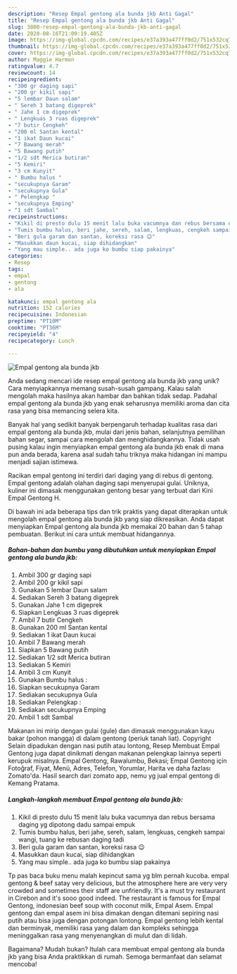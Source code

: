 ```yaml
---
description: "Resep Empal gentong ala bunda jkb Anti Gagal"
title: "Resep Empal gentong ala bunda jkb Anti Gagal"
slug: 3800-resep-empal-gentong-ala-bunda-jkb-anti-gagal
date: 2020-08-16T21:09:19.405Z
image: https://img-global.cpcdn.com/recipes/e37a393a477ff0d2/751x532cq70/empal-gentong-ala-bunda-jkb-foto-resep-utama.jpg
thumbnail: https://img-global.cpcdn.com/recipes/e37a393a477ff0d2/751x532cq70/empal-gentong-ala-bunda-jkb-foto-resep-utama.jpg
cover: https://img-global.cpcdn.com/recipes/e37a393a477ff0d2/751x532cq70/empal-gentong-ala-bunda-jkb-foto-resep-utama.jpg
author: Maggie Harmon
ratingvalue: 4.7
reviewcount: 14
recipeingredient:
- "300 gr daging sapi"
- "200 gr kikil sapi"
- "5 lembar Daun salam"
- " Sereh 3 batang digeprek"
- " Jahe 1 cm digeprek"
- " Lengkuas 3 ruas digeprek"
- "7 butir Cengkeh"
- "200 ml Santan kental"
- "1 ikat Daun kucai"
- "7 Bawang merah"
- "5 Bawang putih"
- "1/2 sdt Merica butiran"
- "5 Kemiri"
- "3 cm Kunyit"
- " Bumbu halus "
- "secukupnya Garam"
- "secukupnya Gula"
- " Pelengkap "
- "secukupnya Emping"
- "1 sdt Sambal"
recipeinstructions:
- "Kikil di presto dulu 15 menit lalu buka vacumnya dan rebus bersama daging yg dipotong dadu sampai empuk"
- "Tumis bumbu halus, beri jahe, sereh, salam, lengkuas, cengkeh sampai wangi, tuang ke rebusan daging tadi"
- "Beri gula garam dan santan, koreksi rasa 😉"
- "Masukkan daun kucai, siap dihidangkan"
- "Yang mau simple.. ada juga ko bumbu siap pakainya"
categories:
- Resep
tags:
- empal
- gentong
- ala

katakunci: empal gentong ala 
nutrition: 152 calories
recipecuisine: Indonesian
preptime: "PT10M"
cooktime: "PT36M"
recipeyield: "4"
recipecategory: Lunch

---
```



![Empal gentong ala bunda jkb](https://img-global.cpcdn.com/recipes/e37a393a477ff0d2/751x532cq70/empal-gentong-ala-bunda-jkb-foto-resep-utama.jpg)

Anda sedang mencari ide resep empal gentong ala bunda jkb yang unik? Cara menyiapkannya memang susah-susah gampang. Kalau salah mengolah maka hasilnya akan hambar dan bahkan tidak sedap. Padahal empal gentong ala bunda jkb yang enak seharusnya memiliki aroma dan cita rasa yang bisa memancing selera kita.

Banyak hal yang sedikit banyak berpengaruh terhadap kualitas rasa dari empal gentong ala bunda jkb, mulai dari jenis bahan, selanjutnya pemilihan bahan segar, sampai cara mengolah dan menghidangkannya. Tidak usah pusing kalau ingin menyiapkan empal gentong ala bunda jkb enak di mana pun anda berada, karena asal sudah tahu triknya maka hidangan ini mampu menjadi sajian istimewa.

Racikan empal gentong ini terdiri dari daging yang di rebus di gentong. Empal gentong adalah olahan daging sapi menyerupai gulai. Uniknya, kuliner ini dimasak menggunakan gentong besar yang terbuat dari Kini Empal Gentong H.


Di bawah ini ada beberapa tips dan trik praktis yang dapat diterapkan untuk mengolah empal gentong ala bunda jkb yang siap dikreasikan. Anda dapat menyiapkan Empal gentong ala bunda jkb memakai 20 bahan dan 5 tahap pembuatan. Berikut ini cara untuk membuat hidangannya.

<!--inarticleads1-->

##### Bahan-bahan dan bumbu yang dibutuhkan untuk menyiapkan Empal gentong ala bunda jkb:

1. Ambil 300 gr daging sapi
1. Ambil 200 gr kikil sapi
1. Gunakan 5 lembar Daun salam
1. Sediakan  Sereh 3 batang digeprek
1. Gunakan  Jahe 1 cm digeprek
1. Siapkan  Lengkuas 3 ruas digeprek
1. Ambil 7 butir Cengkeh
1. Gunakan 200 ml Santan kental
1. Sediakan 1 ikat Daun kucai
1. Ambil 7 Bawang merah
1. Siapkan 5 Bawang putih
1. Sediakan 1/2 sdt Merica butiran
1. Sediakan 5 Kemiri
1. Ambil 3 cm Kunyit
1. Gunakan  Bumbu halus :
1. Siapkan secukupnya Garam
1. Sediakan secukupnya Gula
1. Sediakan  Pelengkap :
1. Sediakan secukupnya Emping
1. Ambil 1 sdt Sambal


Makanan ini mirip dengan gulai (gule) dan dimasak menggunakan kayu bakar (pohon mangga) di dalam gentong (periuk tanah liat). Copyright Selain dipadukan dengan nasi putih atau lontong, Resep Membuat Empal Gentong juga dapat dinikmati dengan makanan pelengkap lainnya seperti kerupuk misalnya. Empal Gentong, Rawalumbu, Bekasi; Empal Gentong için Fotoğraf, Fiyat, Menü, Adres, Telefon, Yorumlar, Harita ve daha fazlası Zomato&#39;da. Hasil search dari zomato app, nemu yg jual empal gentong di Kemang Pratama. 

<!--inarticleads2-->

##### Langkah-langkah membuat Empal gentong ala bunda jkb:

1. Kikil di presto dulu 15 menit lalu buka vacumnya dan rebus bersama daging yg dipotong dadu sampai empuk
1. Tumis bumbu halus, beri jahe, sereh, salam, lengkuas, cengkeh sampai wangi, tuang ke rebusan daging tadi
1. Beri gula garam dan santan, koreksi rasa 😉
1. Masukkan daun kucai, siap dihidangkan
1. Yang mau simple.. ada juga ko bumbu siap pakainya


Tp pas baca buku menu malah kepincut sama yg blm pernah kucoba. empal gentong &amp; beef satay very delicious, but the atmosphere here are very very crowded and sometimes their staff are unfriendly. It&#39;s a must try restaurant in Cirebon and it&#39;s sooo good indeed. The restaurant is famous for Empal Gentong, indonesian beef soup with coconut milk, Empal Asem. Empal gentong dan empal asem ini bisa dimakan dengan ditemani sepiring nasi putih atau bisa juga dengan potongan lontong. Empal gentong lebih kental dan berminyak, memiliki rasa yang dalam dan kompleks sehingga meninggalkan rasa yang menyenangkan di mulut dan di lidah. 

Bagaimana? Mudah bukan? Itulah cara membuat empal gentong ala bunda jkb yang bisa Anda praktikkan di rumah. Semoga bermanfaat dan selamat mencoba!
